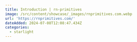 ```yaml
---
title: Introduction | rn-primitives
image: /src/content/showcase/_images/rnprimitives.com.webp
url: 'https://rnprimitives.com/'
dateAdded: 2024-07-08T12:08:47.434Z
categories:
  - starlight
---
```


